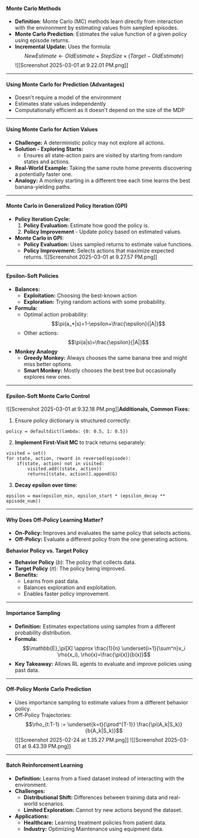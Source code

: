 #### **Monte Carlo Methods**
- **Definition**: Monte Carlo (MC) methods learn directly from interaction with the environment by estimating values from sampled episodes.
- **Monte Carlo Prediction**: Estimates the value function of a given policy using episode returns.
- **Incremental Update:** Uses the formula: $$NewEstimate \leftarrow OldEstimate + StepSize \times (Target-OldEstimate)$$![[Screenshot 2025-03-01 at 9.22.01 PM.png]]

---
#### **Using Monte Carlo for Prediction (Advantages)**
- Doesn't require a model of the environment
- Estimates state values independently
- Computationally efficient as it doesn't depend on the size of the MDP

---
#### **Using Monte Carlo for Action Values**
- **Challenge:** A deterministic policy may not explore all actions.
- **Solution - Exploring Starts:**
	- Ensures all state-action pairs are visited by starting from random states and actions.
- **Real-World Example:** Taking the same route home prevents discovering a potentially faster one.
- **Analogy:** A monkey starting in a different tree each time learns the best banana-yielding paths.

---
#### **Monte Carlo in Generalized Policy Iteration (GPI)**
- **Policy Iteration Cycle:**
	1. **Policy Evaluation:** Estimate how good the policy is.
	2. **Policy Improvement** - Update policy based on estimated values.
- **Monte Carlo in GPI:**
	- **Policy Evaluation:** Uses sampled returns to estimate value functions.
	- **Policy Improvement:** Selects actions that maximize expected returns.
![[Screenshot 2025-03-01 at 9.27.57 PM.png]]

---
#### **Epsilon-Soft Policies**
- **Balances:**
	- **Exploitation:** Choosing the best-known action
	- **Exploration:** Trying random actions with some probability.
- **Formula:**
	- Optimal action probability: $$\pi(a_*|s)=1-\epsilon+\frac{\epsilon}{|A|}$$
	- Other actions: $$\pi(a|s)=\frac{\epsilon}{|A|}$$
- **Monkey Analogy**
	- **Greedy Monkey:** Always chooses the same banana tree and might miss better options.
	- **Smart Monkey:** Mostly chooses the best tree but occasionally explores new ones.

---
#### **Epsilon-Soft Monte Carlo Control**
![[Screenshot 2025-03-01 at 9.32.18 PM.png]]**Additionals, Common Fixes:**
1. Ensure policy dictionary is structured correctly:
```
policy = defaultdict(lambda: {0: 0.5, 1: 0.5})
```
2. **Implement First-Visit MC** to track returns separately:
```
visited = set()
for state, action, reward in reversed(episode):
	if(state, action) not in visited:
		visited.add((state, action))
		returns[(state, action)].append(G)
```
3. **Decay epsilon over time:**
```
epsilon = max(epsilon_min, epsilon_start * (epsilon_decay ** episode_num))
```

---
#### **Why Does Off-Policy Learning Matter?**
- **On-Policy:** Improves and evaluates the same policy that selects actions.
- **Off-Policy:** Evaluate a different policy from the one generating actions.

**Behavior Policy vs. Target Policy**
- **Behavior Policy** ($b$): The policy that collects data.
- **Target Policy** ($\pi$): The policy being improved.
- **Benefits:**
	- Learns from past data.
	- Balances exploration and exploitation.
	- Enables faster policy improvement.

---
#### **Importance Sampling**
- **Definition:** Estimates expectations using samples from a different probability distribution.
- **Formula:** $$\mathbb{E}_\pi[X] \approx \frac{1}{n} \underset{i=1}{\sum^n}x_i \rho(x_i), \rho(x)=\frac{\pi(x)}{b(x)}$$
- **Key Takeaway:** Allows RL agents to evaluate and improve policies using past data.

---
#### **Off-Policy Monte Carlo Prediction**
- Uses importance sampling to estimate values from a different behavior policy.
- Off-Policy Trajectories: $$\rho_{t:T-1} := \underset{k=t}{\prod^{T-1}} \frac{\pi(A_k|S_k)}{b(A_k|S_k)}$$
![[Screenshot 2025-02-24 at 1.35.27 PM.png]]
![[Screenshot 2025-03-01 at 9.43.39 PM.png]]

---
#### **Batch Reinforcement Learning**
- **Definition:** Learns from a fixed dataset instead of interacting with the environment.
- **Challenges:**
	- **Distributional Shift:** Differences between training data and real-world scenarios.
	- **Limited Exploration:** Cannot try new actions beyond the dataset.
- **Applications:**
	- **Healthcare:** Learning treatment policies from patient data.
	- **Industry:** Optimizing Maintenance using equipment data.